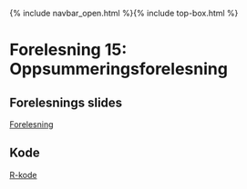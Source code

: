 {% include navbar_open.html %}{% include top-box.html %}
# Forelesning 15: Oppsummeringsforelesning

## Forelesnings slides
[Forelesning]()

## Kode 
[R-kode]()



